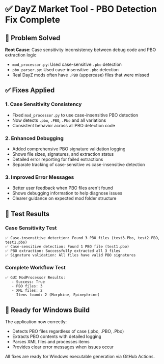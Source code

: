 # ✅ DayZ Market Tool - PBO Detection Fix Complete

## 🔧 Problem Solved

**Root Cause**: Case sensitivity inconsistency between debug code and PBO extraction logic
- `mod_processor.py`: Used case-sensitive `.pbo` detection
- `pbo_parser.py`: Used case-insensitive `.pbo` detection
- Real DayZ mods often have `.PBO` (uppercase) files that were missed

## ✅ Fixes Applied

### 1. **Case Sensitivity Consistency**
- Fixed `mod_processor.py` to use case-insensitive PBO detection
- Now detects `.pbo`, `.PBO`, `.Pbo` and all variations
- Consistent behavior across all PBO detection code

### 2. **Enhanced Debugging**
- Added comprehensive PBO signature validation logging
- Shows file sizes, signatures, and extraction status
- Detailed error reporting for failed extractions
- Separate tracking of case-sensitive vs case-insensitive detection

### 3. **Improved Error Messages**
- Better user feedback when PBO files aren't found
- Shows debugging information to help diagnose issues
- Clearer guidance on expected mod folder structure

## 🧪 Test Results

### Case Sensitivity Test
```
✅ Case-insensitive detection: Found 3 PBO files (test3.Pbo, test2.PBO, test1.pbo)
✅ Case-sensitive detection: Found 1 PBO file (test1.pbo)
✅ PBO extraction: Successfully extracted all 3 files
✅ Signature validation: All files have valid PBO signatures
```

### Complete Workflow Test
```
✅ GUI ModProcessor Results:
   - Success: True
   - PBO files: 3
   - XML files: 2
   - Items found: 2 (Morphine, Epinephrine)
```

## 🚀 Ready for Windows Build

The application now correctly:
- Detects PBO files regardless of case (.pbo, .PBO, .Pbo)
- Extracts PBO contents with detailed logging
- Parses XML files and processes items
- Provides clear error messages when issues occur

All fixes are ready for Windows executable generation via GitHub Actions.
